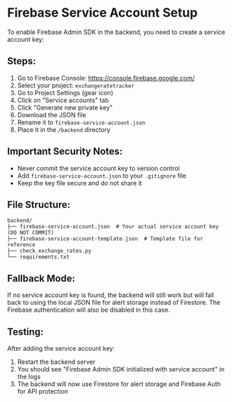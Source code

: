 # Firebase Service Account Setup

To enable Firebase Admin SDK in the backend, you need to create a service account key:

## Steps:

1. Go to Firebase Console: https://console.firebase.google.com/
2. Select your project: `exchangeratetracker`
3. Go to Project Settings (gear icon)
4. Click on "Service accounts" tab
5. Click "Generate new private key"
6. Download the JSON file
7. Rename it to `firebase-service-account.json`
8. Place it in the `/backend` directory

## Important Security Notes:

- Never commit the service account key to version control
- Add `firebase-service-account.json` to your `.gitignore` file
- Keep the key file secure and do not share it

## File Structure:

```
backend/
├── firebase-service-account.json  # Your actual service account key (DO NOT COMMIT)
├── firebase-service-account-template.json  # Template file for reference
├── check_exchange_rates.py
└── requirements.txt
```

## Fallback Mode:

If no service account key is found, the backend will still work but will fall back to using the local JSON file for alert storage instead of Firestore. The Firebase authentication will also be disabled in this case.

## Testing:

After adding the service account key:
1. Restart the backend server
2. You should see "Firebase Admin SDK initialized with service account" in the logs
3. The backend will now use Firestore for alert storage and Firebase Auth for API protection
